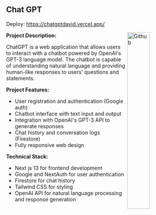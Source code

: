<h2>Chat GPT</h2>

Deploy: https://chatgptdavid.vercel.app/

<img width="35%" align="right" alt="Github" src="https://thehealthcaretechnologyreport.com/wp-content/uploads/2023/03/ChatGPT.jpeg" />

**Project Description:** 

ChatGPT is a web application that allows users to interact with a chatbot powered by OpenAI's GPT-3 language model. The chatbot is capable of understanding natural language and providing human-like responses to users' questions and statements.

**Project Features:**

- User registration and authentication (Google auth)
- Chatbot interface with text input and output
- Integration with OpenAI's GPT-3 API to generate responses
- Chat history and conversation logs (Firestore)
- Fully responsive web design

**Technical Stack:**

- Next js 13 for frontend development
- Google and NextAuth for user authentication
- Firestore for chat history
- Tailwind CSS for styling
- OpenAI API for natural language processing and response generation
